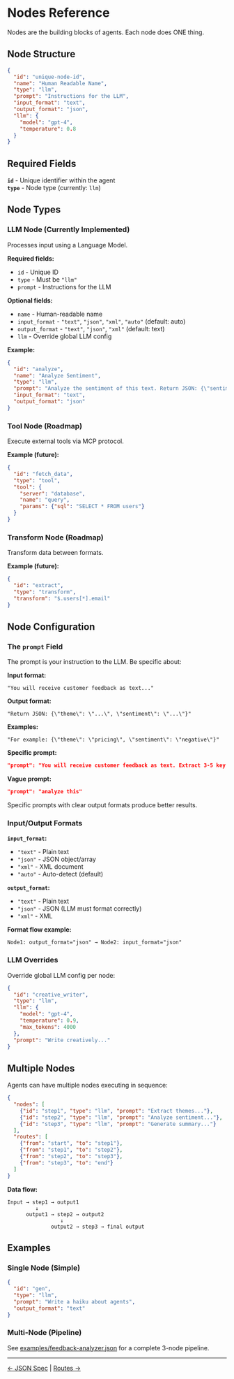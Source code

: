 # Nodes Reference

Nodes are the building blocks of agents. Each node does ONE thing.

## Node Structure

```json
{
  "id": "unique-node-id",
  "name": "Human Readable Name",
  "type": "llm",
  "prompt": "Instructions for the LLM",
  "input_format": "text",
  "output_format": "json",
  "llm": {
    "model": "gpt-4",
    "temperature": 0.8
  }
}
```

## Required Fields

**`id`** - Unique identifier within the agent  
**`type`** - Node type (currently: `llm`)  

## Node Types

### LLM Node (Currently Implemented)

Processes input using a Language Model.

**Required fields:**
- `id` - Unique ID
- `type` - Must be `"llm"`
- `prompt` - Instructions for the LLM

**Optional fields:**
- `name` - Human-readable name
- `input_format` - `"text"`, `"json"`, `"xml"`, `"auto"` (default: auto)
- `output_format` - `"text"`, `"json"`, `"xml"` (default: text)
- `llm` - Override global LLM config

**Example:**
```json
{
  "id": "analyze",
  "name": "Analyze Sentiment",
  "type": "llm",
  "prompt": "Analyze the sentiment of this text. Return JSON: {\"sentiment\": \"positive|negative|neutral\", \"confidence\": 0.0-1.0}",
  "input_format": "text",
  "output_format": "json"
}
```

### Tool Node (Roadmap)

Execute external tools via MCP protocol.

**Example (future):**
```json
{
  "id": "fetch_data",
  "type": "tool",
  "tool": {
    "server": "database",
    "name": "query",
    "params": {"sql": "SELECT * FROM users"}
  }
}
```

### Transform Node (Roadmap)

Transform data between formats.

**Example (future):**
```json
{
  "id": "extract",
  "type": "transform",
  "transform": "$.users[*].email"
}
```

## Node Configuration

### The `prompt` Field

The prompt is your instruction to the LLM. Be specific about:

**Input format:**
```
"You will receive customer feedback as text..."
```

**Output format:**
```
"Return JSON: {\"theme\": \"...\", \"sentiment\": \"...\"}"
```

**Examples:**
```
"For example: {\"theme\": \"pricing\", \"sentiment\": \"negative\"}"
```

**Specific prompt:**
```json
"prompt": "You will receive customer feedback as text. Extract 3-5 key themes. Return as JSON array of strings. Example: [\"pricing\", \"performance\", \"support\"]. Be concise."
```

**Vague prompt:**
```json
"prompt": "analyze this"
```

Specific prompts with clear output formats produce better results.

### Input/Output Formats

**`input_format`:**
- `"text"` - Plain text
- `"json"` - JSON object/array
- `"xml"` - XML document
- `"auto"` - Auto-detect (default)

**`output_format`:**
- `"text"` - Plain text
- `"json"` - JSON (LLM must format correctly)
- `"xml"` - XML

**Format flow example:**
```
Node1: output_format="json" → Node2: input_format="json"
```

### LLM Overrides

Override global LLM config per node:

```json
{
  "id": "creative_writer",
  "type": "llm",
  "llm": {
    "model": "gpt-4",
    "temperature": 0.9,
    "max_tokens": 4000
  },
  "prompt": "Write creatively..."
}
```

## Multiple Nodes

Agents can have multiple nodes executing in sequence:

```json
{
  "nodes": [
    {"id": "step1", "type": "llm", "prompt": "Extract themes..."},
    {"id": "step2", "type": "llm", "prompt": "Analyze sentiment..."},
    {"id": "step3", "type": "llm", "prompt": "Generate summary..."}
  ],
  "routes": [
    {"from": "start", "to": "step1"},
    {"from": "step1", "to": "step2"},
    {"from": "step2", "to": "step3"},
    {"from": "step3", "to": "end"}
  ]
}
```

**Data flow:**
```
Input → step1 → output1
         ↓
      output1 → step2 → output2
                 ↓
              output2 → step3 → final output
```

## Examples

### Single Node (Simple)

```json
{
  "id": "gen",
  "type": "llm",
  "prompt": "Write a haiku about agents",
  "output_format": "text"
}
```

### Multi-Node (Pipeline)

See [examples/feedback-analyzer.json](../../not7-core/examples/feedback-analyzer.json) for a complete 3-node pipeline.

---

[← JSON Spec](json-spec.md) | [Routes →](routes.md)

